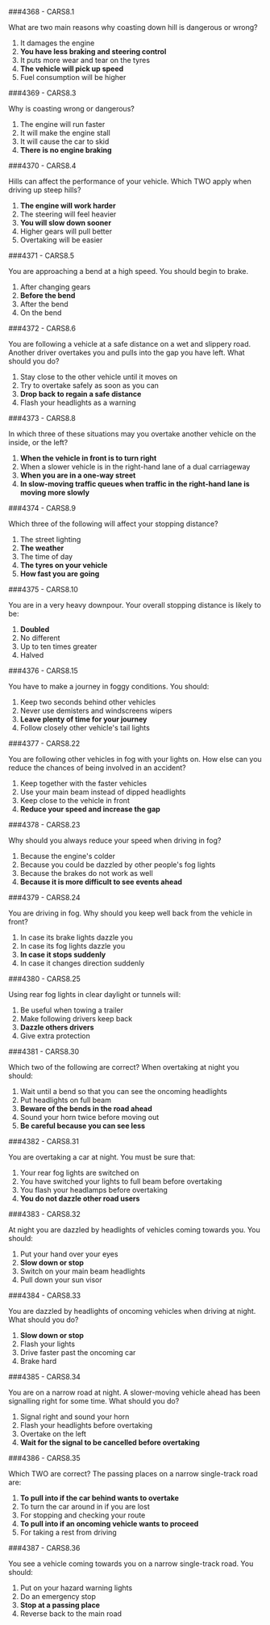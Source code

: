###4368 - CARS8.1

What are two main reasons why coasting down hill is dangerous or wrong?

1. It damages the engine
2. **You have less braking and steering control**
3. It puts more wear and tear on the tyres
4. **The vehicle will pick up speed**
5. Fuel consumption will be higher


###4369 - CARS8.3

Why is coasting wrong or dangerous?

1. The engine will run faster
2. It will make the engine stall
3. It will cause the car to skid
4. **There is no engine braking**


###4370 - CARS8.4

Hills can affect the performance of your vehicle. Which TWO apply when driving up steep hills?

1. **The engine will work harder**
2. The steering will feel heavier
3. **You will slow down sooner**
4. Higher gears will pull better
5. Overtaking will be easier


###4371 - CARS8.5

You are approaching a bend at a high speed. You should begin to brake.

1. After changing gears
2. **Before the bend**
3. After the bend
4. On the bend


###4372 - CARS8.6

You are following a vehicle at a safe distance on a wet and slippery road. Another driver overtakes you and pulls into the gap you have left. What should you do?

1. Stay close to the other vehicle until it moves on
2. Try to overtake safely as soon as you can
3. **Drop back to regain a safe distance**
4. Flash your headlights as a warning


###4373 - CARS8.8

In which three of these situations may you overtake another vehicle on the inside, or the left?

1. **When the vehicle in front is to turn right**
2. When a slower vehicle is in the right-hand lane of a dual carriageway
3. **When you are in a one-way street**
4. **In slow-moving traffic queues when traffic in the right-hand lane is moving more slowly**


###4374 - CARS8.9

Which three of the following will affect your stopping distance?

1. The street lighting
2. **The weather**
3. The time of day
4. **The tyres on your vehicle**
5. **How fast you are going**


###4375 - CARS8.10

You are in a very heavy downpour. Your overall stopping distance is likely to be:

1. **Doubled**
2. No different
3. Up to ten times greater
4. Halved


###4376 - CARS8.15

You have to make a journey in foggy conditions. You should:

1. Keep two seconds behind other vehicles
2. Never use demisters and windscreens wipers
3. **Leave plenty of time for your journey**
4. Follow closely other vehicle's tail lights


###4377 - CARS8.22

You are following other vehicles in fog with your lights on. How else can you reduce the chances of being involved in an accident?

1. Keep together with the faster vehicles
2. Use your main beam instead of dipped headlights
3. Keep close to the vehicle in front
4. **Reduce your speed and increase the gap**


###4378 - CARS8.23

Why should you always reduce your speed when driving in fog?

1. Because the engine's colder
2. Because you could be dazzled by other people's fog lights
3. Because the brakes do not work as well
4. **Because it is more difficult to see events ahead**


###4379 - CARS8.24

You are driving in fog. Why should you keep well back from the vehicle in front?

1. In case its brake lights dazzle you
2. In case its fog lights dazzle you
3. **In case it stops suddenly**
4. In case it changes direction suddenly


###4380 - CARS8.25

Using rear fog lights in clear daylight or tunnels will:

1. Be useful when towing a trailer
2. Make following drivers keep back
3. **Dazzle others drivers**
4. Give extra protection


###4381 - CARS8.30

Which two of the following are correct? When overtaking at night you should:

1. Wait until a bend so that you can see the oncoming headlights
2. Put headlights on full beam
3. **Beware of the bends in the road ahead**
4. Sound your horn twice before moving out
5. **Be careful because you can see less**


###4382 - CARS8.31

You are overtaking a car at night. You must be sure that:

1. Your rear fog lights are switched on
2. You have switched your lights to full beam before overtaking
3. You flash your headlamps before overtaking
4. **You do not dazzle other road users**


###4383 - CARS8.32

At night you are dazzled by headlights of vehicles coming towards you. You should:

1. Put your hand over your eyes
2. **Slow down or stop**
3. Switch on your main beam headlights
4. Pull down your sun visor


###4384 - CARS8.33

You are dazzled by headlights of oncoming vehicles when driving at night. What should you do?

1. **Slow down or stop**
2. Flash your lights
3. Drive faster past the oncoming car
4. Brake hard


###4385 - CARS8.34

You are on a narrow road at night. A slower-moving vehicle ahead has been signalling right for some time. What should you do?

1. Signal right and sound your horn
2. Flash your headlights before overtaking
3. Overtake on the left
4. **Wait for the signal to be cancelled before overtaking**


###4386 - CARS8.35

Which TWO are correct? The passing places on a narrow single-track road are:

1. **To pull into if the car behind wants to overtake**
2. To turn the car around in if you are lost
3. For stopping and checking your route
4. **To pull into if an oncoming vehicle wants to proceed**
5. For taking a rest from driving


###4387 - CARS8.36

You see a vehicle coming towards you on a narrow single-track road. You should:

1. Put on your hazard warning lights
2. Do an emergency stop
3. **Stop at a passing place**
4. Reverse back to the main road
